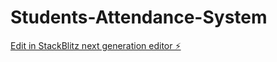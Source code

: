 # Students-Attendance-System

[Edit in StackBlitz next generation editor ⚡️](https://stackblitz.com/~/github.com/xboybx/Students-Attendance-System)